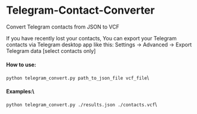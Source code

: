 # Telegram-Contact-Converter
Convert Telegram contacts from JSON to VCF

If you have recently lost your contacts,
You can export your Telegram contacts via Telegram desktop app like this:
Settings -> Advanced -> Export Telegram data [select contacts only]

#### How to use:
`python telegram_convert.py path_to_json_file vcf_file`\

#### Examples:\
`python telegram_convert.py ./results.json ./contacts.vcf`\
